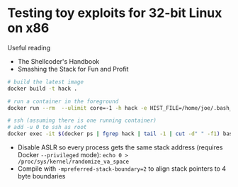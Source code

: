 # Testing toy exploits for 32-bit Linux on x86

Useful reading
* The Shellcoder's Handbook
* Smashing the Stack for Fun and Profit

```bash
# build the latest image
docker build -t hack .

# run a container in the foreground
docker run --rm  --ulimit core=-1 -h hack -e HIST_FILE=/home/joe/.bash_history -v "$(pwd)/.bash_history:/home/joe/.bash_history" -v $(pwd):/host -it hack

# ssh (assuming there is one running container)
# add -u 0 to ssh as root
docker exec -it $(docker ps | fgrep hack | tail -1 | cut -d" " -f1) bash

```

* Disable ASLR so every process gets the same stack address (requires Docker `--privileged` mode): `echo 0 > /proc/sys/kernel/randomize_va_space`
* Compile with `-mpreferred-stack-boundary=2` to align stack pointers to 4 byte boundaries
